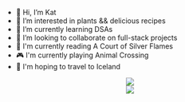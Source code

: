 - 👋 Hi, I’m Kat
- 👀 I’m interested in plants && delicious recipes
- 🌱 I’m currently learning DSAs
- 💞️ I’m looking to collaborate on full-stack projects
- 📖 I'm currently reading A Court of Silver Flames
- 🎮 I'm currently playing Animal Crossing
- 🛫 I'm hoping to travel to Iceland
<!-- - 📫 How to reach me ...-->

<!---
ktannehill/ktannehill is a ✨ special ✨ repository because its `README.md` (this file) appears on your GitHub profile.
You can click the Preview link to take a look at your changes.
--->

<!-- <img src="" alt="" style="max-width:100%"> -->

<p align="center">
  <a href="https://skillicons.dev">
    <img src="https://skillicons.dev/icons?i=css,discord,figma,flask,git,github,html,js,linkedin,materialui,nodejs" /><br />
    <img src="https://skillicons.dev/icons?i=ps,postgres,postman,py,react,redux,replit,sqlite,ubuntu,vscode" />
  </a>
</p>

<!--<p>
![BuyMeACoffee](https://img.shields.io/badge/Buy%20Me%20a%20Coffee-ffdd00?style=for-the-badge&logo=buy-me-a-coffee&logoColor=black)
</p>-->
